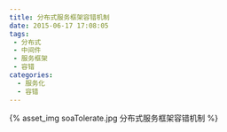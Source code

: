 ```yaml
---
title: 分布式服务框架容错机制
date: 2015-06-17 17:08:05
tags:
 - 分布式
 - 中间件
 - 服务框架 
 - 容错
categories: 
  - 服务化
  - 容错   
---
```


{% asset_img  soaTolerate.jpg  分布式服务框架容错机制 %}


